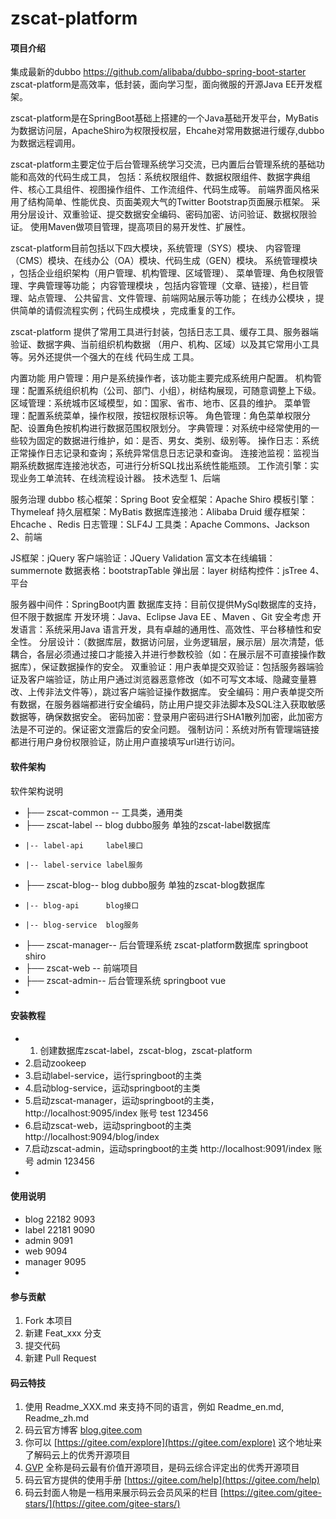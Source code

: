 # zscat-platform

#### 项目介绍

集成最新的dubbo https://github.com/alibaba/dubbo-spring-boot-starter
zscat-platform是高效率，低封装，面向学习型，面向微服的开源Java EE开发框架。

zscat-platform是在SpringBoot基础上搭建的一个Java基础开发平台，MyBatis为数据访问层，ApacheShiro为权限授权层，Ehcahe对常用数据进行缓存,dubbo为数据远程调用。

zscat-platform主要定位于后台管理系统学习交流，已内置后台管理系统的基础功能和高效的代码生成工具， 包括：系统权限组件、数据权限组件、数据字典组件、核心工具组件、视图操作组件、工作流组件、代码生成等。 前端界面风格采用了结构简单、性能优良、页面美观大气的Twitter Bootstrap页面展示框架。 采用分层设计、双重验证、提交数据安全编码、密码加密、访问验证、数据权限验证。 使用Maven做项目管理，提高项目的易开发性、扩展性。

zscat-platform目前包括以下四大模块，系统管理（SYS）模块、 内容管理（CMS）模块、在线办公（OA）模块、代码生成（GEN）模块。 系统管理模块 ，包括企业组织架构（用户管理、机构管理、区域管理）、 菜单管理、角色权限管理、字典管理等功能； 内容管理模块 ，包括内容管理（文章、链接），栏目管理、站点管理、 公共留言、文件管理、前端网站展示等功能； 在线办公模块 ，提供简单的请假流程实例；代码生成模块 ，完成重复的工作。

zscat-platform 提供了常用工具进行封装，包括日志工具、缓存工具、服务器端验证、数据字典、当前组织机构数据 （用户、机构、区域）以及其它常用小工具等。另外还提供一个强大的在线 代码生成 工具。

内置功能
用户管理：用户是系统操作者，该功能主要完成系统用户配置。
机构管理：配置系统组织机构（公司、部门、小组），树结构展现，可随意调整上下级。
区域管理：系统城市区域模型，如：国家、省市、地市、区县的维护。
菜单管理：配置系统菜单，操作权限，按钮权限标识等。
角色管理：角色菜单权限分配、设置角色按机构进行数据范围权限划分。
字典管理：对系统中经常使用的一些较为固定的数据进行维护，如：是否、男女、类别、级别等。
操作日志：系统正常操作日志记录和查询；系统异常信息日志记录和查询。
连接池监视：监视当期系统数据库连接池状态，可进行分析SQL找出系统性能瓶颈。
工作流引擎：实现业务工单流转、在线流程设计器。
技术选型
1、后端

服务治理 dubbo
核心框架：Spring Boot
安全框架：Apache Shiro
模板引擎：Thymeleaf
持久层框架：MyBatis
数据库连接池：Alibaba Druid
缓存框架：Ehcache 、Redis
日志管理：SLF4J
工具类：Apache Commons、Jackson
2、前端

JS框架：jQuery
客户端验证：JQuery Validation
富文本在线编辑：summernote
数据表格：bootstrapTable
弹出层：layer
树结构控件：jsTree
4、平台

服务器中间件：SpringBoot内置
数据库支持：目前仅提供MySql数据库的支持，但不限于数据库
开发环境：Java、Eclipse Java EE 、Maven 、Git
安全考虑
开发语言：系统采用Java 语言开发，具有卓越的通用性、高效性、平台移植性和安全性。
分层设计：（数据库层，数据访问层，业务逻辑层，展示层）层次清楚，低耦合，各层必须通过接口才能接入并进行参数校验（如：在展示层不可直接操作数据库），保证数据操作的安全。
双重验证：用户表单提交双验证：包括服务器端验证及客户端验证，防止用户通过浏览器恶意修改（如不可写文本域、隐藏变量篡改、上传非法文件等），跳过客户端验证操作数据库。
安全编码：用户表单提交所有数据，在服务器端都进行安全编码，防止用户提交非法脚本及SQL注入获取敏感数据等，确保数据安全。
密码加密：登录用户密码进行SHA1散列加密，此加密方法是不可逆的。保证密文泄露后的安全问题。
强制访问：系统对所有管理端链接都进行用户身份权限验证，防止用户直接填写url进行访问。

#### 软件架构
软件架构说明



- ├── zscat-common -- 工具类，通用类
- ├── zscat-label -- blog dubbo服务 单独的zscat-label数据库
-     |-- label-api     label接口
-     |-- label-service label服务
- ├── zscat-blog--  blog dubbo服务 单独的zscat-blog数据库
-     |-- blog-api      blog接口
-     |-- blog-service  blog服务
- ├── zscat-manager-- 后台管理系统 zscat-platform数据库 springboot shiro
- ├── zscat-web -- 前端项目
- ├── zscat-admin-- 后台管理系统  springboot vue
- 



#### 安装教程



- 1. 创建数据库zscat-label，zscat-blog，zscat-platform
- 2.启动zookeep
- 3.启动label-service，运行springboot的主类
- 4.启动blog-service，运动springboot的主类
- 5.启动zscat-manager，运动springboot的主类，http://localhost:9095/index  账号 test 123456
- 6.启动zscat-web，运动springboot的主类     http://localhost:9094/blog/index
- 7.启动zscat-admin，运动springboot的主类 http://localhost:9091/index  账号 admin 123456
- 

#### 使用说明


- blog   22182 9093
- label  22181 9090
- admin 9091
- web   9094 
- manager 9095
- 

#### 参与贡献

1. Fork 本项目
2. 新建 Feat_xxx 分支
3. 提交代码
4. 新建 Pull Request


#### 码云特技

1. 使用 Readme\_XXX.md 来支持不同的语言，例如 Readme\_en.md, Readme\_zh.md
2. 码云官方博客 [blog.gitee.com](https://blog.gitee.com)
3. 你可以 [https://gitee.com/explore](https://gitee.com/explore) 这个地址来了解码云上的优秀开源项目
4. [GVP](https://gitee.com/gvp) 全称是码云最有价值开源项目，是码云综合评定出的优秀开源项目
5. 码云官方提供的使用手册 [https://gitee.com/help](https://gitee.com/help)
6. 码云封面人物是一档用来展示码云会员风采的栏目 [https://gitee.com/gitee-stars/](https://gitee.com/gitee-stars/)